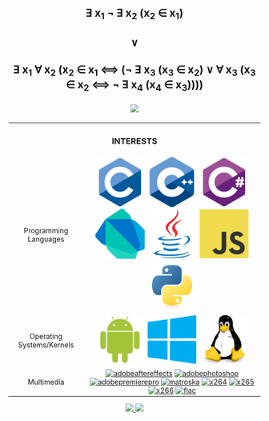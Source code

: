 <h2 align="center">Ǝ x<sub>1</sub> ¬ Ǝ x<sub>2</sub> (x<sub>2</sub> ∈ x<sub>1</sub>)</h2>
<h2 align="center">∨</h2>
<h2 align="center">Ǝ x<sub>1</sub> ∀ x<sub>2</sub> (x<sub>2</sub> ∈ x<sub>1</sub> ⟺ (¬ Ǝ x<sub>3</sub> (x<sub>3</sub> ∈ x<sub>2</sub>) ∨ ∀ x<sub>3</sub> (x<sub>3</sub> ∈ x<sub>2</sub> ⟺ ¬ Ǝ x<sub>4</sub> (x<sub>4</sub> ∈ x<sub>3</sub>))))</h2>
<h3 align="center"><img src="https://readme-typing-svg.herokuapp.com/?color=%FF00FF00&lines=I'm+not+a+Programmer,+I'm+a+Professional+Google+Searcher&center=true&vcenter=true&width=700"></h3>
<table align="center">
	<tr>
		<th colspan="2"><h3>INTERESTS</h3></th>
	</tr>
	<tr>
		<tr>
			<td align="center">Programming Languages</td>
			<td align="center">
				<a href="https://www.cprogramming.com/"target="_blank"><img src="https://raw.githubusercontent.com/devicons/devicon/master/icons/c/c-original.svg"alt="c"width="100"height="100"/></a>
				<a href="https://isocpp.org/"target="_blank"><img src="https://raw.githubusercontent.com/devicons/devicon/master/icons/cplusplus/cplusplus-original.svg"alt="cplusplus"width="100"height="100"/></a>
				<a href="https://docs.microsoft.com/en-us/dotnet/csharp/"target="_blank"><img src="https://raw.githubusercontent.com/devicons/devicon/master/icons/csharp/csharp-original.svg"alt="csharp"width="100"height="100"/></a>
				<a href="https://dart.dev/"target="_blank"><img src="https://raw.githubusercontent.com/devicons/devicon/master/icons/dart/dart-original.svg"alt="dart"width="100"height="100"/></a>
				<a href="https://www.oracle.com/java/"target="_blank"><img src="https://raw.githubusercontent.com/devicons/devicon/master/icons/java/java-original.svg"alt="java"width="100"height="100"/></a>
				<a href="https://www.javascript.com/"target="_blank"><img src="https://raw.githubusercontent.com/devicons/devicon/master/icons/javascript/javascript-original.svg"alt="javascript"width="100"height="100"/></a>
				<a href="https://www.python.org/"target="_blank"><img src="https://raw.githubusercontent.com/devicons/devicon/master/icons/python/python-original.svg"alt="python"width="100"height="100"/></a>
			</td>
		</tr>
	</tr>
	<tr>
		<tr>
			<td align="center">Operating Systems/Kernels</td>
			<td align="center">
				<a href="https://www.android.com/"target="_blank"><img src="https://raw.githubusercontent.com/devicons/devicon/master/icons/android/android-original.svg"alt="android"width="100"height="100"/></a>
				<a href="https://microsoft.com/windows/"target="_blank"><img src="https://raw.githubusercontent.com/devicons/devicon/master/icons/windows8/windows8-original.svg"alt="windows"width="100"height="100"/></a>
				<a href="https://www.linux.org/"target="_blank"><img src="https://raw.githubusercontent.com/devicons/devicon/master/icons/linux/linux-original.svg"alt="linux"width="100"height="100"/></a>
			</td>
		</tr>
	</tr>
	<tr>
		<tr>
			<td align="center">Multimedia</td>
			<td align="center">
				<a href="https://www.adobe.com/products/aftereffects/"target="_blank"><img src="https://upload.wikimedia.org/wikipedia/commons/c/cb/Adobe_After_Effects_CC_icon.svg"alt="adobeaftereffects"width="100"height="100"/></a>
				<a href="https://www.adobe.com/products/photoshop/"target="_blank"><img src="https://upload.wikimedia.org/wikipedia/commons/a/af/Adobe_Photoshop_CC_icon.svg"alt="adobephotoshop"width="100"height="100"/></a>
				<a href="https://www.adobe.com/products/premiere/"target="_blank"><img src="https://upload.wikimedia.org/wikipedia/commons/4/40/Adobe_Premiere_Pro_CC_icon.svg"alt="adobepremierepro"width="100"height="100"/></a>
				<a href="https://matroska.org/"target="_blank"><img src="https://upload.wikimedia.org/wikipedia/commons/8/8f/Matroska_Logo.svg"alt="matroska"width="100"height="100"/></a>
				<a href="https://www.videolan.org/developers/x264.html"target="_blank"><img src="https://upload.wikimedia.org/wikipedia/commons/6/6f/X264.png"alt="x264"width="200"height="100"/></a>
				<a href="https://www.x265.org/"target="_blank"><img src="https://upload.wikimedia.org/wikipedia/commons/f/fa/X265_HEVC_Encoder_Logo.png"alt="x265"width="200"height="100"/></a>
				<a href="https://multicorewareinc.com/what-we-deliver/video-codecs/x266-vvc-encoder/"target="_blank"><img src="https://opensalessolutions.net/wp-content/uploads/2020/12/x266b.png"alt="x266"width="200"height="120"/></a>
				<a href="https://xiph.org/flac/"target="_blank"><img src="https://upload.wikimedia.org/wikipedia/commons/a/a2/FLAC_logo_vector.svg"alt="flac"width="200"height="100"/></a>
			</td>
		</tr>
	</tr>
</table>
<p align="center">
	<a href="https://www.github.com/VireZee">
		<img src="https://img.shields.io/github/followers/VireZee?&color=000000&logo=Github&logoColor=000000&style=plastic"/>
	</a>
	<a href="https://komarev.com/ghpvc/?username=VireZee&color=000000&label=Viewed&style=plastic">
		<img src="https://komarev.com/ghpvc/?username=VireZee&color=000000&label=Viewed&style=plastic"/>
	</a>
</p>
